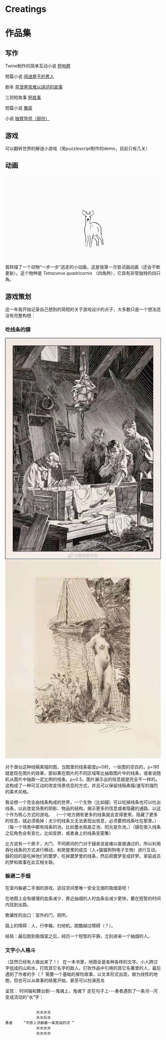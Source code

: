 # Creatings
# 作品集


## 写作
Twine制作的简单互动小说 [短吻鳄](alligator.html)

短篇小说 [闯进屋子的男人](man.md)

剧本 [早泄男孩难以讲述的故事](boy.md)

三则短故事 [短故事](story.md)

短篇小说 [撒尿](pee.md)

小说 [独臂导师（部份）](mentor.md)

## 游戏
可以翻转世界的解谜小游戏（用puzzlescript制作的demo，目前只有几关）

## 动画

![tetra](tetra.gif)
我转描了一个动物“一步一步”逃走的小动画，这是我第一次尝试画动画（还会不断更新）。这个物种是 _Tetracerus quadricornis_ （四角羚），它具有非常独特的四只角。


## 游戏策划

这一年我开始记录自己想到的简短的关于游戏设计的点子，大多数只是一个想法还没有完整构想：

### 吃线条的貘

![zuo1](zuo1.jpg)
![zuo2](zuo2.jpg)

对于类似这种线稿素描的图，当图里的线条密度ρ=0时，一张图的空白的，ρ=1时就是现在图片的效果，那如果在图片的不同区域等比抽取图片中的线条，或者说随机从图片中抽取一定比例的线条，ρ=0.5，图片展示出的信息就是完全不一样的。这构成了一种可互动的改变场景信息的方式，并且可以保留线稿素描/速写的强烈的美术风格。

我设想一个完全由线条构成的世界，一个生物（比如貘）可以吃掉线条也可以吐出线条，以此改变场景的阴影、物品的结构，揭示更多的信息或者隐藏的通路。以这个作为核心方式的游戏。
（一个地方拥有更多的线条就会变得更黑，隐藏了更多的信息，就必须吸掉；太少的线条又无法表现出信息，必须要把线条吐在那里。）（每一个场景中都有线条的池，比如墨水瓶是正池、阳光是负池。）（貘在吸入线条之后角色会有变化，比如变胖，或者身上的线条变密集）

比方说有一个房子，大门、不同房间的门对于貘来说是难以直接通过的，所以利用吞吐线条的方式进行移动，和房屋里的成员（人+猫猫狗狗电子生物）进行互动。貘的目的是吃掉他们的噩梦，吃掉噩梦里的线条，然后把噩梦变成好梦。家庭成员的梦和故事在此互相关联。


### 躲避二手烟

在室内躲避二手烟的游戏，逃往空间里唯一安全无烟的吸烟室吧！

在地图上会有缓慢的血条减少，靠近抽烟的人时血条会减少更快，要在短暂的时间内找到出路。

欺骗性的出口：室外的门，厕所。

路上的障碍：人，行李箱，扫地机。跑酷越过障碍（？）。

结局：最后跑到吸烟室之后，经历一个短暂的平静，立刻进来一个抽烟的人。


### 文字小人格斗
（显然已经有人做出来了！）
在一本书里，地图全是各种各样的文字。小人跨过字组成的山和水，打败其它名字的敌人，打败作品中引用的其它名著里的人，最后遇到了作者的手（？
需要一个基础的冒险故事，以文本形式出现，做为线性的地图，但也可以从故事的结尾开始，甚至可以扮演恶龙

呈现：
时间轴和舞台剧---鬼魂上，鬼魂下
走在句子上---勇者遇到了一条河--河变成流动的“水”字：
```

              水水水水
              水水石水
勇者     “平原上流躺着一条宽阔的河 ”          
              水水水水
              水水水水
              
```
